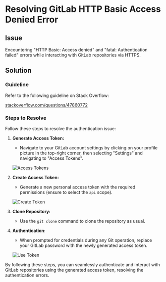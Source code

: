 # Resolving GitLab HTTP Basic Access Denied Error

## Issue

Encountering "HTTP Basic: Access denied" and "fatal: Authentication failed" errors while interacting with GitLab repositories via HTTPS.

## Solution

### Guideline

Refer to the following guideline on Stack Overflow:

[stackoverflow.com/questions/47860772](https://stackoverflow.com/questions/47860772/gitlab-remote-http-basic-access-denied-and-fatal-authentication)

### Steps to Resolve

Follow these steps to resolve the authentication issue:

1. **Generate Access Token:**
   - Navigate to your GitLab account settings by clicking on your profile picture in the top-right corner, then selecting "Settings" and navigating to "Access Tokens".

   ![Access Tokens](https://i.stack.imgur.com/YrerK.png)

2. **Create Access Token:**
   - Generate a new personal access token with the required permissions (ensure to select the `api` scope).

   ![Create Token](https://i.stack.imgur.com/NDNKP.png)

3. **Clone Repository:**
   - Use the `git clone` command to clone the repository as usual.

4. **Authentication:**
   - When prompted for credentials during any Git operation, replace your GitLab password with the newly generated access token.

   ![Use Token](https://i.stack.imgur.com/uPNrI.png)

By following these steps, you can seamlessly authenticate and interact with GitLab repositories using the generated access token, resolving the authentication errors.
